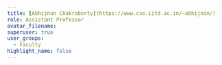 ```yaml
---
title: [Abhijnan Chakraborty](https://www.cse.iitd.ac.in/~abhijnan/)
role: Assistant Professor
avatar_filename: 
superuser: true
user_groups:
  - Faculty
highlight_name: false
---
```

